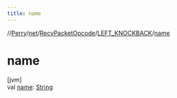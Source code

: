```yaml
---
title: name
---
```

//[Perry](../../../../index.html)/[net](../../index.html)/[RecvPacketOpcode](../index.html)/[LEFT_KNOCKBACK](index.html)/[name](name.html)



# name



[jvm]\
val [name](name.html): [String](https://kotlinlang.org/api/latest/jvm/stdlib/kotlin/-string/index.html)




